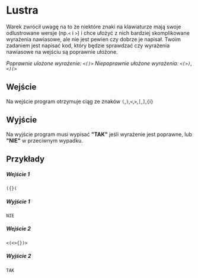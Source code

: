 
# Lustra

Warek zwrócił uwagę na to że niektóre znaki na klawiaturze mają swoje odlustrowane wersje (np.`<` i `>`) i chce ułożyć z nich bardziej skomplikowane wyrażenia nawiasowe, ale nie jest pewien czy dobrze je napisał. Twoim zadaniem jest napisać kod, który będzie sprawdzać czy wyrażenia nawiasowe na wejściu są poprawnie ułożone.

*Poprawnie ulożone wyrażenie: `<()>`
Niepoprawnie ułożone wyrażenia: `<(>)`, `<)(>`*

## Wejście
Na wejście program otrzymuje ciąg ze znaków `(`,`)`,`<`,`>`,`[`,`]`,`{`i`}`

## Wyjście
Na wyjście program musi wypisać **"TAK"** jeśli wyrażenie jest poprawne, lub **"NIE"** w przeciwnym wypadku.

## Przykłady
##### Wejście 1
```
({}(
```
##### Wyjście 1
```
NIE
```
##### Wejście 2
```
<(<>{})>
```
##### Wyjście 2
```
TAK
```